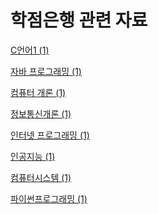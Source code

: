 # 학점은행 관련 자료

[C언어1 (1)](학점은행_관련_자료/C언어1(1).md)

[자바 프로그래밍 (1)](학점은행_관련_자료/자바프로그래밍(1).md)

[컴퓨터 개론 (1)](학점은행_관련_자료/컴퓨터개론(1).md)

[정보통신개론 (1)](학점은행_관련_자료/정보통신개론(1).md)

[인터넷 프로그래밍 (1)](학점은행_관련_자료/인터넷프로그래밍(1).md)

[인공지능 (1)](학점은행_관련_자료/인공지능(1).md)

[컴퓨터시스템 (1)](학점은행_관련_자료/컴퓨터시스템(1).md)

[파이썬프로그래밍 (1)](학점은행_관련_자료/파이썬프로그래밍(1).md)
